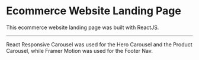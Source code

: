 # Ecommerce Website Landing Page

This ecommerce website landing page was built with ReactJS. 
<hr>

React Responsive Carousel was used for the Hero Carousel and the Product Carousel, while Framer Motion was used for the Footer Nav.

